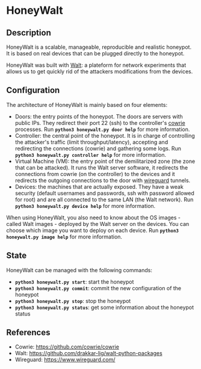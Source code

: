 # HoneyWalt

## Description

HoneyWalt is a scalable, manageable, reproducible and realistic honeypot.
It is based on real devices that can be plugged directly to the honeypot.

HoneyWalt was built with [Walt][2]: a plateform for network experiments that allows us to get quickly rid of the attackers modifications from the devices.

## Configuration

The architecture of HoneyWalt is mainly based on four elements:

- Doors: the entry points of the honeypot.
The doors are servers with public IPs.
They redirect their port 22 (ssh) to the controller's [cowrie][1] processes.
Run **`python3 honeywalt.py door help`** for more information.
- Controller: the central point of the honeypot.
It is in charge of controlling the attacker's traffic (limit throughput/latency), accepting and redirecting the connections (cowrie) and gathering some logs.
Run **`python3 honeywalt.py controller help`** for more information.
- Virtual Machine (VM): the entry point of the demilitarized zone (the zone that can be attacked).
It runs the Walt server software, it redirects the connections from cowrie (on the controller) to the devices and it redirects the outgoing connections to the door with [wireguard][3] tunnels.
- Devices: the machines that are actually exposed.
They have a weak security (default usernames and passwords, ssh with password allowed for root) and are all connected to the same LAN (the Walt network).
Run **`python3 honeywalt.py device help`** for more information.

When using HoneyWalt, you also need to know about the OS images - called Walt images - deployed by the Walt server on the devices.
You can choose which image you want to deploy on each device.
Run **`python3 honeywalt.py image help`** for more information.

## State

HoneyWalt can be managed with the following commands:

- **`python3 honeywalt.py start`**: start the honeypot
- **`python3 honeywalt.py commit`**: commit the new configuration of the honeypot
- **`python3 honeywalt.py stop`**: stop the honeypot
- **`python3 honeywalt.py status`**: get some information about the honeypot status

## References

- Cowrie: https://github.com/cowrie/cowrie
- Walt: https://github.com/drakkar-lig/walt-python-packages
- Wireguard: https://www.wireguard.com/

[1]: https://github.com/cowrie/cowrie
[2]: https://github.com/drakkar-lig/walt-python-packages
[3]: https://www.wireguard.com/